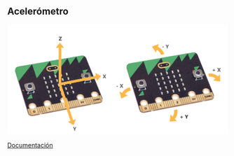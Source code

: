 ## Acelerómetro

![Ejes del acelerómetro](./images/microbit_axes.png)

[Documentación](https://microbit-challenges.readthedocs.io/en/latest/tutorials/accelerometer.html)
